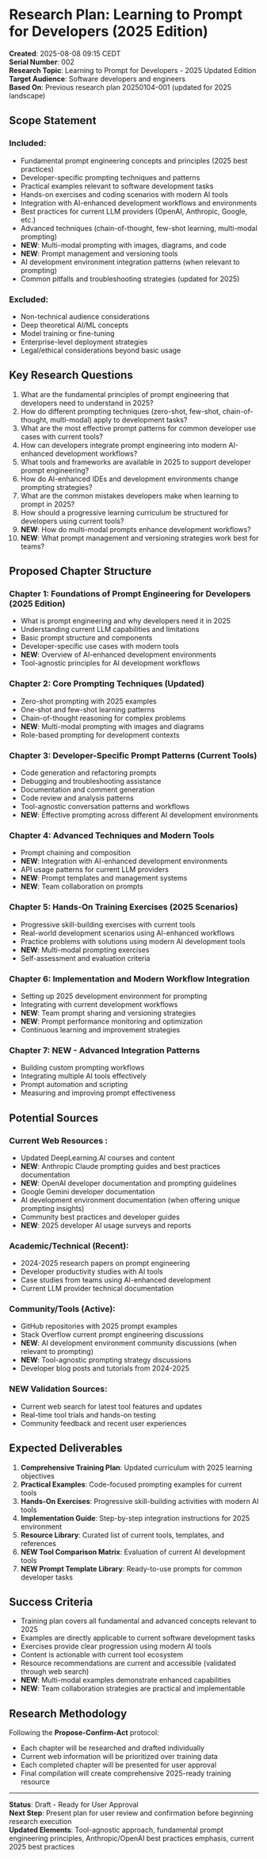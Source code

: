 # Research Plan: Learning to Prompt for Developers (2025 Edition)

**Created**: 2025-08-08 09:15 CEDT  
**Serial Number**: 002  
**Research Topic**: Learning to Prompt for Developers - 2025 Updated Edition  
**Target Audience**: Software developers and engineers  
**Based On**: Previous research plan 20250104-001 (updated for 2025 landscape)

## Scope Statement

### Included:
- Fundamental prompt engineering concepts and principles (2025 best practices)
- Developer-specific prompting techniques and patterns
- Practical examples relevant to software development tasks
- Hands-on exercises and coding scenarios with modern AI tools
- Integration with AI-enhanced development workflows and environments
- Best practices for current LLM providers (OpenAI, Anthropic, Google, etc.)
- Advanced techniques (chain-of-thought, few-shot learning, multi-modal prompting)
- **NEW**: Multi-modal prompting with images, diagrams, and code
- **NEW**: Prompt management and versioning tools
- AI development environment integration patterns (when relevant to prompting)
- Common pitfalls and troubleshooting strategies (updated for 2025)

### Excluded:
- Non-technical audience considerations
- Deep theoretical AI/ML concepts
- Model training or fine-tuning
- Enterprise-level deployment strategies
- Legal/ethical considerations beyond basic usage

## Key Research Questions

1. What are the fundamental principles of prompt engineering that developers need to understand in 2025?
2. How do different prompting techniques (zero-shot, few-shot, chain-of-thought, multi-modal) apply to development tasks?
3. What are the most effective prompt patterns for common developer use cases with current tools?
4. How can developers integrate prompt engineering into modern AI-enhanced development workflows?
5. What tools and frameworks are available in 2025 to support developer prompt engineering?
6. How do AI-enhanced IDEs and development environments change prompting strategies?
7. What are the common mistakes developers make when learning to prompt in 2025?
8. How should a progressive learning curriculum be structured for developers using current tools?
9. **NEW**: How do multi-modal prompts enhance development workflows?
10. **NEW**: What prompt management and versioning strategies work best for teams?

## Proposed Chapter Structure

### Chapter 1: Foundations of Prompt Engineering for Developers (2025 Edition)
- What is prompt engineering and why developers need it in 2025
- Understanding current LLM capabilities and limitations
- Basic prompt structure and components
- Developer-specific use cases with modern tools
- **NEW**: Overview of AI-enhanced development environments
- Tool-agnostic principles for AI development workflows

### Chapter 2: Core Prompting Techniques (Updated)
- Zero-shot prompting with 2025 examples
- One-shot and few-shot learning patterns
- Chain-of-thought reasoning for complex problems
- **NEW**: Multi-modal prompting with images and diagrams
- Role-based prompting for development contexts

### Chapter 3: Developer-Specific Prompt Patterns (Current Tools)
- Code generation and refactoring prompts
- Debugging and troubleshooting assistance
- Documentation and comment generation
- Code review and analysis patterns
- Tool-agnostic conversation patterns and workflows
- **NEW**: Effective prompting across different AI development environments

### Chapter 4: Advanced Techniques and Modern Tools
- Prompt chaining and composition
- **NEW**: Integration with AI-enhanced development environments
- API usage patterns for current LLM providers
- **NEW**: Prompt templates and management systems
- **NEW**: Team collaboration on prompts

### Chapter 5: Hands-On Training Exercises (2025 Scenarios)
- Progressive skill-building exercises with current tools
- Real-world development scenarios using AI-enhanced workflows
- Practice problems with solutions using modern AI development tools
- **NEW**: Multi-modal prompting exercises
- Self-assessment and evaluation criteria

### Chapter 6: Implementation and Modern Workflow Integration
- Setting up 2025 development environment for prompting
- Integrating with current development workflows
- **NEW**: Team prompt sharing and versioning strategies
- **NEW**: Prompt performance monitoring and optimization
- Continuous learning and improvement strategies

### Chapter 7: **NEW** - Advanced Integration Patterns
- Building custom prompting workflows
- Integrating multiple AI tools effectively
- Prompt automation and scripting
- Measuring and improving prompt effectiveness

## Potential Sources

### Current Web Resources  :
- Updated DeepLearning.AI courses and content
- **NEW**: Anthropic Claude prompting guides and best practices documentation
- **NEW**: OpenAI developer documentation and prompting guidelines
- Google Gemini developer documentation
- AI development environment documentation (when offering unique prompting insights)
- Community best practices and developer guides
- **NEW**: 2025 developer AI usage surveys and reports

### Academic/Technical (Recent):
- 2024-2025 research papers on prompt engineering
- Developer productivity studies with AI tools
- Case studies from teams using AI-enhanced development
- Current LLM provider technical documentation

### Community/Tools (Active):
- GitHub repositories with 2025 prompt examples
- Stack Overflow current prompt engineering discussions
- **NEW**: AI development environment community discussions (when relevant to prompting)
- **NEW**: Tool-agnostic prompting strategy discussions
- Developer blog posts and tutorials from 2024-2025

### **NEW** Validation Sources:
- Current web search for latest tool features and updates
- Real-time tool trials and hands-on testing
- Community feedback and recent user experiences

## Expected Deliverables

1. **Comprehensive Training Plan**: Updated curriculum with 2025 learning objectives
2. **Practical Examples**: Code-focused prompting examples for current tools
3. **Hands-On Exercises**: Progressive skill-building activities with modern AI tools
4. **Implementation Guide**: Step-by-step integration instructions for 2025 environment
5. **Resource Library**: Curated list of current tools, templates, and references
6. ****NEW** Tool Comparison Matrix**: Evaluation of current AI development tools
7. ****NEW** Prompt Template Library**: Ready-to-use prompts for common developer tasks

## Success Criteria

- Training plan covers all fundamental and advanced concepts relevant to 2025
- Examples are directly applicable to current software development tasks
- Exercises provide clear progression using modern AI tools
- Content is actionable with current tool ecosystem
- Resource recommendations are current and accessible (validated through web search)
- **NEW**: Multi-modal examples demonstrate enhanced capabilities
- **NEW**: Team collaboration strategies are practical and implementable

## Research Methodology

Following the **Propose-Confirm-Act** protocol:
- Each chapter will be researched and drafted individually
- Current web information will be prioritized over training data
- Each completed chapter will be presented for user approval
- Final compilation will create comprehensive 2025-ready training resource

---

**Status**: Draft - Ready for User Approval  
**Next Step**: Present plan for user review and confirmation before beginning research execution  
**Updated Elements**: Tool-agnostic approach, fundamental prompt engineering principles, Anthropic/OpenAI best practices emphasis, current 2025 best practices
